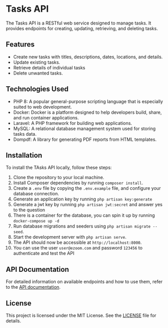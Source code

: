# Tasks API

The Tasks API is a RESTful web service designed to manage tasks. It provides endpoints for creating, updating, retrieving, and deleting tasks.

## Features

- Create new tasks with titles, descriptions, dates, locations, and details.
- Update existing tasks.
- Retrieve details of individual tasks
- Delete unwanted tasks.

## Technologies Used

- PHP 8: A popular general-purpose scripting language that is especially suited to web development.
- Docker: Docker is a platform designed to help developers build, share, and run container applications.
- Laravel: A PHP framework for building web applications.
- MySQL: A relational database management system used for storing tasks data.
- Dompdf: A library for generating PDF reports from HTML templates.

## Installation

To install the TAsks API locally, follow these steps:

1. Clone the repository to your local machine.
2. Install Composer dependencies by running `composer install`.
3. Create a `.env` file by copying the `.env.example` file, and configure your database connection.
4. Generate an application key by running `php artisan key:generate`
5. Generate a jwt key by running `php artisan jwt:secret` and answer yes to the question
6. There is a container for the database, you can spin it up by running `docker-compose up -d`
7. Run database migrations and seeders using `php artisan migrate --seed`.
8. Start the development server with `php artisan serve`.
9. The API should now be accessible at `http://localhost:8000`.
10. You can use the user `user@ezoom.com` and password `123456` to authenticate and test the API

## API Documentation

For detailed information on available endpoints and how to use them, refer to the [API documentation](/docs/api.yaml).

## License

This project is licensed under the MIT License. See the [LICENSE](LICENSE) file for details.
